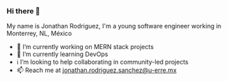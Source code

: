 ### Hi there 👋

My name is Jonathan Rodriguez, I'm a young software engineer working in Monterrey, NL, México

- 🔭 I’m currently working on MERN stack projects
- 🐋 I’m currently learning DevOps
- ℹ️ I’m looking to help collaborating in community-led projects
- 📫 Reach me at jonathan.rodriguez.sanchez@u-erre.mx

